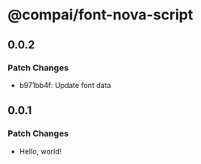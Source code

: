# @compai/font-nova-script

## 0.0.2

### Patch Changes

- b971bb4f: Update font data

## 0.0.1

### Patch Changes

- Hello, world!
